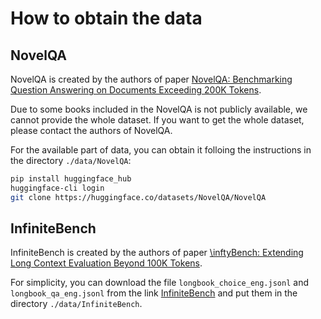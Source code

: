 # How to obtain the data

## NovelQA

NovelQA is created by the authors of paper [NovelQA: Benchmarking Question Answering on Documents Exceeding 200K Tokens](https://arxiv.org/abs/2403.12766).

Due to some books included in the NovelQA is not publicly available, we cannot provide the whole dataset. If you want to get the whole dataset, please contact the authors of NovelQA.

For the available part of data, you can obtain it folloing the instructions in the directory `./data/NovelQA`:

```bash
pip install huggingface_hub
huggingface-cli login
git clone https://huggingface.co/datasets/NovelQA/NovelQA
```

## InfiniteBench

InfiniteBench is created by the authors of paper [\inftyBench: Extending Long Context Evaluation Beyond 100K Tokens](https://arxiv.org/abs/2402.13718).

For simplicity, you can download the file `longbook_choice_eng.jsonl` and `longbook_qa_eng.jsonl` from the link [InfiniteBench](https://huggingface.co/datasets/xinrongzhang2022/InfiniteBench/tree/main) and put them in the directory `./data/InfiniteBench`.